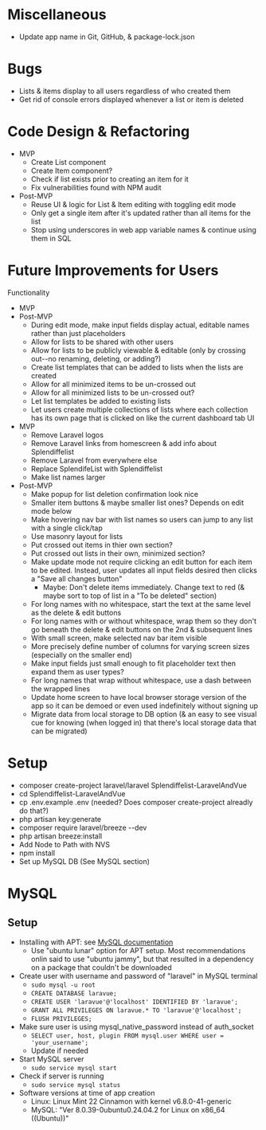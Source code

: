 # Miscellaneous
- Update app name in Git, GitHub, & package-lock.json

# Bugs
- Lists & items display to all users regardless of who created them
- Get rid of console errors displayed whenever a list or item is deleted

# Code Design & Refactoring
- MVP
    - Create List component
    - Create Item component?
    - Check if list exists prior to creating an item for it
    - Fix vulnerabilities found with NPM audit
- Post-MVP
    - Reuse UI & logic for List & Item editing with toggling edit mode
    - Only get a single item after it's updated rather than all items for the list
    - Stop using underscores in web app variable names & continue using them in SQL

# Future Improvements for Users
Functionality
- MVP
- Post-MVP
    - During edit mode, make input fields display actual, editable names rather than just placeholders
    - Allow for lists to be shared with other users
    - Allow for lists to be publicly viewable & editable (only by crossing out--no renaming, deleting, or adding?)
    - Create list templates that can be added to lists when the lists are created
    - Allow for all minimized items to be un-crossed out
    - Allow for all minimized lists to be un-crossed out?
    - Let list templates be added to existing lists
    - Let users create multiple collections of lists where each collection has its own page that is clicked on like the current dashboard tab
UI
- MVP
    - Remove Laravel logos
    - Remove Laravel links from homescreen & add info about Splendiffelist
    - Remove Laravel from everywhere else
    - Replace SplendifeList with Splendiffelist
    - Make list names larger
- Post-MVP
    - Make popup for list deletion confirmation look nice
    - Smaller item buttons & maybe smaller list ones? Depends on edit mode below
    - Make hovering nav bar with list names so users can jump to any list with a single click/tap
    - Use masonry layout for lists
    - Put crossed out items in thier own section?
    - Put crossed out lists in their own, minimized section?
    - Make update mode not require clicking an edit button for each item to be edited. Instead, user updates all input fields desired then clicks a "Save all changes button"
        - Maybe: Don't delete items immediately. Change text to red (& maybe sort to top of list in a "To be deleted" section)
    - For long names with no whitespace, start the text at the same level as the delete & edit buttons
    - For long names with or without whitespace, wrap them so they don't go beneath the delete & edit buttons on the 2nd & subsequent lines
    - With small screen, make selected nav bar item visible
    - More precisely define number of columns for varying screen sizes (especially on the smaller end)
    - Make input fields just small enough to fit placeholder text then expand them as user types?
    - For long names that wrap without whitespace, use a dash between the wrapped lines
    - Update home screen to have local browser storage version of the app so it can be demoed or even used indefinitely without signing up
    - Migrate data from local storage to DB option (& an easy to see visual cue for knowing (when logged in) that there's local storage data that can be migrated)

# Setup
- composer create-project laravel/laravel Splendiffelist-LaravelAndVue
- cd Splendiffelist-LaravelAndVue
- cp .env.example .env (needed? Does composer create-project alreadly do that?)
- php artisan key:generate
- composer require laravel/breeze --dev
- php artisan breeze:install
- Add Node to Path with NVS
- npm install
- Set up MySQL DB (See MySQL section)

# MySQL
## Setup
- Installing with APT: see [MySQL documentation](https://dev.mysql.com/doc/mysql-apt-repo-quick-guide/en/)
    - Use "ubuntu lunar" option for APT setup. Most recommendations onlin said to use "ubuntu jammy", but that resulted in a dependency on a package that couldn't be downloaded
- Create user with username and password of "laravel" in MySQL terminal
    - `sudo mysql -u root`
    - `CREATE DATABASE laravue;`
    - `CREATE USER 'laravue'@'localhost' IDENTIFIED BY 'laravue';`
    - `GRANT ALL PRIVILEGES ON laravue.* TO 'laravue'@'localhost';`
    - `FLUSH PRIVILEGES;`
- Make sure user is using mysql_native_password instead of auth_socket
    - `SELECT user, host, plugin FROM mysql.user WHERE user = 'your_username';`
    - Update if needed
- Start MySQL server
    - `sudo service mysql start`
- Check if server is running
    - `sudo service mysql status`
- Software versions at time of app creation
    - Linux: Linux Mint 22 Cinnamon with kernel v6.8.0-41-generic
    - MySQL: "Ver 8.0.39-0ubuntu0.24.04.2 for Linux on x86_64 ((Ubuntu))"